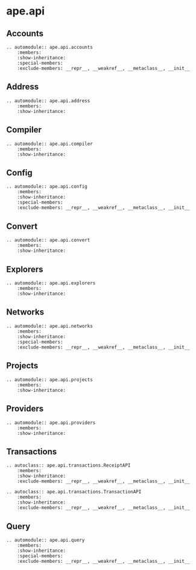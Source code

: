 # ape.api

## Accounts

```{eval-rst}
.. automodule:: ape.api.accounts
    :members:
    :show-inheritance:
    :special-members:
    :exclude-members: __repr__, __weakref__, __metaclass__, __init__
```

## Address

```{eval-rst}
.. automodule:: ape.api.address
    :members:
    :show-inheritance:
```

## Compiler

```{eval-rst}
.. automodule:: ape.api.compiler
    :members:
    :show-inheritance:
```

## Config

```{eval-rst}
.. automodule:: ape.api.config
    :members:
    :show-inheritance:
    :special-members:
    :exclude-members: __repr__, __weakref__, __metaclass__, __init__
```

## Convert

```{eval-rst}
.. automodule:: ape.api.convert
    :members:
    :show-inheritance:
```

## Explorers

```{eval-rst}
.. automodule:: ape.api.explorers
    :members:
    :show-inheritance:
```

## Networks

```{eval-rst}
.. automodule:: ape.api.networks
    :members:
    :show-inheritance:
    :special-members:
    :exclude-members: __repr__, __weakref__, __metaclass__, __init__
```

## Projects

```{eval-rst}
.. automodule:: ape.api.projects
    :members:
    :show-inheritance:
```

## Providers

```{eval-rst}
.. automodule:: ape.api.providers
    :members:
    :show-inheritance:
```

## Transactions

```{eval-rst}
.. autoclass:: ape.api.transactions.ReceiptAPI
    :members:
    :show-inheritance:
    :exclude-members: __repr__, __weakref__, __metaclass__, __init__
```

```{eval-rst}
.. autoclass:: ape.api.transactions.TransactionAPI
    :members:
    :show-inheritance:
    :exclude-members: __repr__, __weakref__, __metaclass__, __init__
```

## Query

```{eval-rst}
.. automodule:: ape.api.query
    :members:
    :show-inheritance:
    :special-members:
    :exclude-members: __repr__, __weakref__, __metaclass__, __init__
```
